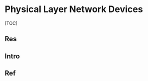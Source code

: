# Physical Layer Network Devices

[TOC]



## Res


## Intro


## Ref
[Network Devices (Hub, Repeater, Bridge, Switch, Router, Gateways and Brouter)]: https://www.geeksforgeeks.org/network-devices-hub-repeater-bridge-switch-router-gateways/

